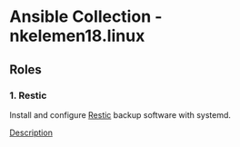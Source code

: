 # Ansible Collection - nkelemen18.linux

## Roles
### 1. Restic
Install and configure [Restic](https://restic.net/) backup software with systemd.

[Description](roles/restic/README.md)